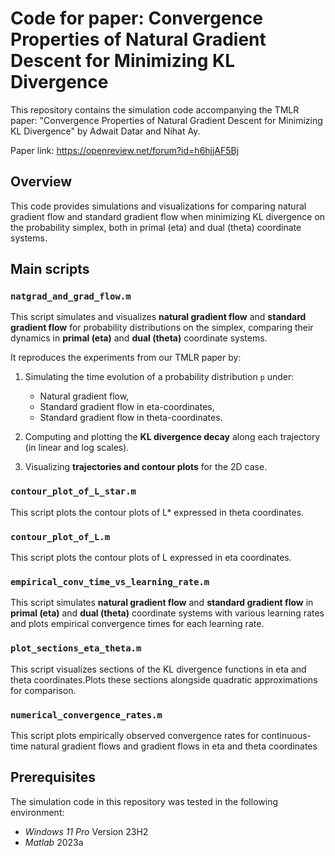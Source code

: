 # Code for paper: Convergence Properties of Natural Gradient Descent for Minimizing KL Divergence

This repository contains the simulation code accompanying the TMLR paper:
"Convergence Properties of Natural Gradient Descent for Minimizing KL Divergence"
by Adwait Datar and Nihat Ay.

Paper link: https://openreview.net/forum?id=h6hjjAF5Bj

## Overview

This code provides simulations and visualizations for comparing natural gradient flow and standard gradient flow when minimizing KL divergence on the probability simplex, both in primal (eta) and dual (theta) coordinate systems.

## Main scripts

### `natgrad_and_grad_flow.m`

This script simulates and visualizes **natural gradient flow** and **standard gradient flow** for probability distributions on the simplex, comparing their dynamics in **primal (eta)** and **dual (theta)** coordinate systems.

It reproduces the experiments from our TMLR paper by:

1. Simulating the time evolution of a probability distribution `p` under:
   - Natural gradient flow,
   - Standard gradient flow in eta-coordinates,
   - Standard gradient flow in theta-coordinates.

2. Computing and plotting the **KL divergence decay** along each trajectory (in linear and log scales).

3. Visualizing **trajectories and contour plots** for the 2D case.

### `contour_plot_of_L_star.m`

This script plots the contour plots of L* expressed in theta coordinates.

### `contour_plot_of_L.m`

This script plots the contour plots of L expressed in eta coordinates.

### `empirical_conv_time_vs_learning_rate.m`

This script simulates **natural gradient flow** and **standard gradient flow** in **primal (eta)** and **dual (theta)** coordinate systems with various learning rates and plots empirical convergence times for each learning rate.

### `plot_sections_eta_theta.m`

This script visualizes sections of the KL divergence functions in eta and theta coordinates.Plots these sections alongside quadratic approximations for comparison.

### `numerical_convergence_rates.m`

This script plots empirically observed convergence rates for continuous-time natural gradient flows and gradient flows in eta and theta coordinates


## Prerequisites
The simulation code in this repository was tested in the following environment:
* *Windows 11 Pro* Version 23H2
* *Matlab* 2023a